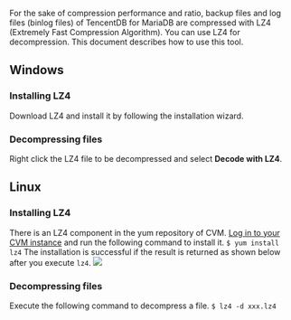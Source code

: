For the sake of compression performance and ratio, backup files and log files (binlog files) of TencentDB for MariaDB are compressed with LZ4 (Extremely Fast Compression Algorithm). You can use LZ4 for decompression. This document describes how to use this tool.

## Windows
### Installing LZ4
Download LZ4 and install it by following the installation wizard.

### Decompressing files
Right click the LZ4 file to be decompressed and select **Decode with LZ4**.

## Linux
### Installing LZ4
There is an LZ4 component in the yum repository of CVM. [Log in to your CVM instance](https://cloud.tencent.com/document/product/213/2936) and run the following command to install it.
`$ yum install lz4`
The installation is successful if the result is returned as shown below after you execute `lz4`.
![](https://main.qcloudimg.com/raw/820a98757f5a5ccb84180f2289c88ddf.png)

### Decompressing files
Execute the following command to decompress a file.
`$ lz4 -d xxx.lz4`
